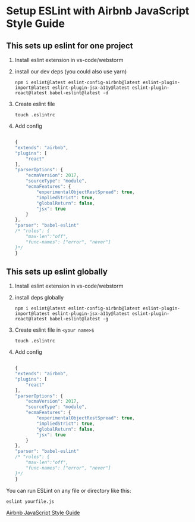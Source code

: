 
Setup ESLint with Airbnb JavaScript Style Guide
======

 This sets up eslint for one project
 --
1. Install eslint extension in vs-code/webstorm

2. install our dev deps (you could also use yarn)

    ```
    npm i eslint@latest eslint-config-airbnb@latest eslint-plugin-import@latest eslint-plugin-jsx-a11y@latest eslint-plugin-react@latest babel-eslint@latest -d
    ```
3. Create eslint file
   ```
   touch .eslintrc
   ```
4. Add  config

    ```js

   {
    "extends": "airbnb",
    "plugins": [
        "react"
    ],
    "parserOptions": {
		"ecmaVersion": 2017,
		"sourceType": "module",
		"ecmaFeatures": {
			"experimentalObjectRestSpread": true,
			"impliedStrict": true,
			"globalReturn": false,
			"jsx": true
		}
	},
   "parser": "babel-eslint"
   /* "rules": {
        "max-len":"off",
        "func-names": ["error", "never"]
    }*/
    }
    ```




 This sets up eslint globally
 --
1. Install eslint extension in vs-code/webstorm

2. install deps globally

    ```
    npm i eslint@latest eslint-config-airbnb@latest eslint-plugin-import@latest eslint-plugin-jsx-a11y@latest eslint-plugin-react@latest babel-eslint@latest -g
    ```
3. Create eslint file in `<your name>$`
   ```
   touch .eslintrc
   ```
4. Add config

    ```js

    {
    "extends": "airbnb",
    "plugins": [
        "react"
    ],
    "parserOptions": {
		"ecmaVersion": 2017,
		"sourceType": "module",
		"ecmaFeatures": {
			"experimentalObjectRestSpread": true,
			"impliedStrict": true,
			"globalReturn": false,
			"jsx": true
		}
	},
   "parser": "babel-eslint"
   /* "rules": {
        "max-len":"off",
        "func-names": ["error", "never"]
    }*/
    }
    ```
You can run ESLint on any file or directory like this:
   
   ```
   eslint yourfile.js
   ```
   
[Airbnb JavaScript Style Guide](https://github.com/airbnb/javascript "Airbnb JavaScript Style Guide")